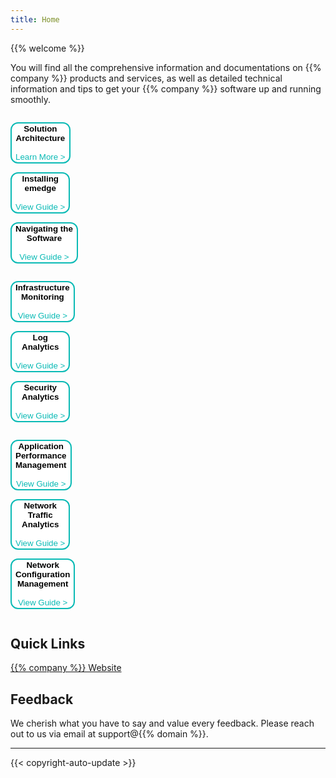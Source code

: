 ```yaml
---
title: Home
---
```


{{% welcome %}}

You will find all the comprehensive information and documentations on {{% company %}} products and services, as well as detailed technical information and tips to get your {{% company %}} software up and running smoothly.

<div class="row home-cat-rows" style="display: grid; overflow: auto;">
<div class="column home-cat-col">

<button name="button" style="background-color: #FFFFFF; border-radius: 12px; border: 2px solid #0ABAB5;" onclick="location.href='/overview/architecture';"><strong>Solution <br>Architecture</strong><br><br><span style="color: #0ABAB5;">Learn More ></span>
</button> 

<button name="button" style="background-color: #FFFFFF; border-radius: 12px; border: 2px solid #0ABAB5;" onclick="location.href='/installation/emedge/installation/';"><strong>Installing<br> emedge</strong><br><br><span style="color: #0ABAB5;">View Guide ></span>
</button> 

<button name="button" style="background-color: #FFFFFF; border-radius: 12px; border: 2px solid #0ABAB5;" onclick="location.href='/installation/cloud_vista';"><strong>Navigating the <br>Software</strong><br><br><span style="color: #0ABAB5;">View Guide ></span>
</button> 
</div>
</div>

<div class="row home-cat-rows" style="display: grid; overflow: auto;">
<div class="column home-cat-col">

<button name="button" style="background-color: #FFFFFF;  border-radius: 12px; border: 2px solid #0ABAB5;" onclick="location.href='/modules/metrics';"><strong>Infrastructure <br>Monitoring</strong><br><br><span style="color: #0ABAB5;">View Guide ></span>
</button> 

<button name="button" style="background-color: #FFFFFF;  border-radius: 12px; border: 2px solid #0ABAB5;" onclick="location.href='/modules/siem/log_analytics/';"><strong>Log <br>Analytics</strong><br><br><span style="color: #0ABAB5;">View Guide ></span>
</button> 

<button name="button" style="background-color: #FFFFFF;  border-radius: 12px; border: 2px solid #0ABAB5;" onclick="location.href='/modules/siem/security_analytics/';"><strong>Security <br>Analytics</strong><br><br><span style="color: #0ABAB5;">View Guide ></span>
</button> 

</div>
</div>

<div class="row home-cat-rows" style="display: grid; overflow: auto;">
<div class="column home-cat-col">

<button name="button" style="background-color: #FFFFFF;  border-radius: 12px; border: 2px solid #0ABAB5;" onclick="location.href='/modules/apm/';"><strong>Application <br>Performance <br>Management</strong><br><br><span style="color: #0ABAB5;">View Guide ></span>
</button> 

<button name="button" style="background-color: #FFFFFF;  border-radius: 12px; border: 2px solid #0ABAB5;" onclick="location.href='/modules/netflow/';"><strong>Network<br> Traffic<br> Analytics</strong><br><br><span style="color: #0ABAB5;">View Guide ></span>
</button> 

<button name="button" style="background-color: #FFFFFF;  border-radius: 12px; border: 2px solid #0ABAB5;" onclick="location.href='/modules/cmdb/network_config/';"><strong>Network<br> Configuration <br>Management</strong><br><br><span style="color: #0ABAB5;">View Guide ></span>
</button> 
</div>
</div>


## Quick Links
 <a href="https://www.{{% domain %}}" target="_blank">{{% company %}} Website</a>
 <br>
<!-- <a href="https://www.portal.{{% domain %}}" target="_blank">{{% company %}} Portal</a> -->

## Feedback
We cherish what you have to say and value every feedback. Please reach out to us via email at support@{{% domain %}}.

<hr>
{{< copyright-auto-update >}}
